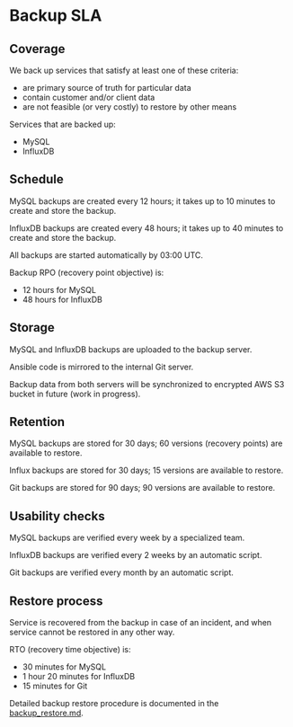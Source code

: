 # Backup SLA

## Coverage

We back up services that satisfy at least one of these criteria:
 - are primary source of truth for particular data
 - contain customer and/or client data
 - are not feasible (or very costly) to restore by other means

Services that are backed up:
 - MySQL
 - InfluxDB


## Schedule

MySQL backups are created every 12 hours; it takes up to 10 minutes to create and store the backup.

InfluxDB backups are created every 48 hours; it takes up to 40 minutes to create and store the backup.

All backups are started automatically by 03:00 UTC.

Backup RPO (recovery point objective) is:
 - 12 hours for MySQL
 - 48 hours for InfluxDB


## Storage

MySQL and InfluxDB backups are uploaded to the backup server.

Ansible code is mirrored to the internal Git server.

Backup data from both servers will be synchronized to encrypted AWS S3 bucket in future (work in progress).


## Retention

MySQL backups are stored for 30 days; 60 versions (recovery points) are available to restore.

Influx backups are stored for 30 days; 15 versions are available to restore.

Git backups are stored for 90 days; 90 versions are available to restore.


## Usability checks

MySQL backups are verified every week by a specialized team.

InfluxDB backups are verified every 2 weeks by an automatic script.

Git backups are verified every month by an automatic script.


## Restore process

Service is recovered from the backup in case of an incident, and when service cannot be restored in any other way.

RTO (recovery time objective) is:
 - 30 minutes for MySQL
 - 1 hour 20 minutes for InfluxDB
 - 15 minutes for Git

Detailed backup restore procedure is documented in the [backup_restore.md](./backup_restore.md).

